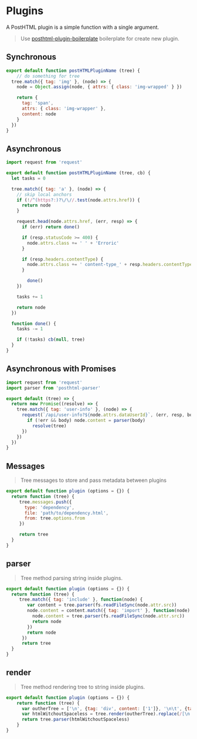 # Plugins

A PostHTML plugin is a simple function with a single argument.

> Use [posthtml-plugin-boilerplate][plugin-boilerplate] boilerplate for create new plugin.

## Synchronous

```js
export default function postHTMLPluginName (tree) {
    // do something for tree
  tree.match({ tag: 'img' }, (node) => {
    node = Object.assign(node, { attrs: { class: 'img-wrapped' } })

    return {
      tag: 'span',
      attrs: { class: 'img-wrapper' },
      content: node
    }
  })
}
```

## Asynchronous

```js
import request from 'request'

export default function postHTMLPluginName (tree, cb) {
  let tasks = 0

  tree.match({ tag: 'a' }, (node) => {
    // skip local anchors
    if (!/^(https?:)?\/\//.test(node.attrs.href)) {
      return node
    }

    request.head(node.attrs.href, (err, resp) => {
      if (err) return done()

      if (resp.statusCode >= 400) {
        node.attrs.class += ' ' + 'Erroric'
      }

      if (resp.headers.contentType) {
        node.attrs.class += ' content-type_' + resp.headers.contentType
      }

        done()
    })

    tasks += 1

    return node
  })

  function done() {
    tasks -= 1

    if (!tasks) cb(null, tree)
  }
}
```

## Asynchronous with Promises

```js
import request from 'request'
import parser from 'posthtml-parser'

export default (tree) => {
  return new Promise((resolve) => {
    tree.match({ tag: 'user-info' }, (node) => {
      request(`/api/user-info?${node.attrs.dataUserId}`, (err, resp, body) => {
        if (!err && body) node.content = parser(body)
          resolve(tree)
      })
    })
  })
}
```

## Messages
> Tree messages to store and pass metadata between plugins

```js
export default function plugin (options = {}) {
  return function (tree) {
     tree.messages.push({
       type: 'dependency',
       file: 'path/to/dependency.html',
       from: tree.options.from
     })

     return tree
  }
}
```

## parser
> Tree method parsing string inside plugins.

```js
export default function plugin (options = {}) {
  return function (tree) {
     tree.match({ tag: 'include' }, function(node) {
        var content = tree.parser(fs.readFileSync(node.attr.src))
        node.content = content.match({ tag: 'import' }, function(node) {
          node.content = tree.parser(fs.readFileSync(node.attr.src))
          return node
        })
        return node
      })
      return tree
  }
}
```

## render
> Tree method rendering tree to string inside plugins.

```js
export default function plugin (options = {}) {
    return function (tree) {
      var outherTree = ['\n', {tag: 'div', content: ['1']}, '\n\t', {tag: 'div', content: ['2']}, '\n'];
      var htmlWitchoutSpaceless = tree.render(outherTree).replace(/[\n|\t]/g, '');
      return tree.parser(htmlWitchoutSpaceless)
    }
}
```

[plugin-boilerplate]: https://github.com/posthtml/posthtml-plugin-boilerplate

